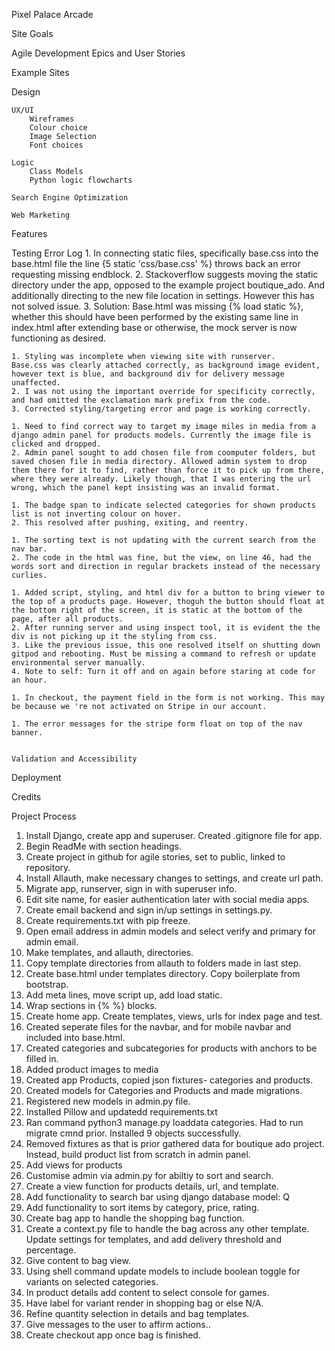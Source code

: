 Pixel Palace Arcade

Site Goals

Agile Development
    Epics and User Stories

Example Sites

Design 

    UX/UI
        Wireframes
        Colour choice
        Image Selection
        Font choices

    Logic
        Class Models
        Python logic flowcharts

    Search Engine Optimization

    Web Marketing

Features

Testing
    Error Log
    1. In connecting static files, specifically base.css into the base.html file the line {5 static 'css/base.css' %} throws back an error requesting missing endblock.
    2. Stackoverflow suggests moving the static directory under the app, opposed to the example project boutique_ado. And additionally directing to the new file location in settings. However this has not solved issue.
    3. Solution: Base.html was missing {% load static %}, whether this should have been performed by the existing same line in index.html after extending base or otherwise, the mock server is now functioning as desired.

    1. Styling was incomplete when viewing site with runserver.
    Base.css was clearly attached correctly, as background image evident, however text is blue, and background div for delivery message unaffected.
    2. I was not using the important override for specificity correctly, and had omitted the exclamation mark prefix from the code.
    3. Corrected styling/targeting error and page is working correctly. 

    1. Need to find correct way to target my image miles in media from a django admin panel for products models. Currently the image file is clicked and dropped.
    2. Admin panel sought to add chosen file from coomputer folders, but saved chosen file in media directory. Allowed admin system to drop them there for it to find, rather than force it to pick up from there, where they were already. Likely though, that I was entering the url wrong, which the panel kept insisting was an invalid format.

    1. The badge span to indicate selected categories for shown products list is not inverting colour on hover.
    2. This resolved after pushing, exiting, and reentry.

    1. The sorting text is not updating with the current search from the nav bar.
    2. The code in the html was fine, but the view, on line 46, had the words sort and direction in regular brackets instead of the necessary curlies.

    1. Added script, styling, and html div for a button to bring viewer to the top of a products page. However, thoguh the button should float at the bottom right of the screen, it is static at the bottom of the page, after all products.
    2. After running server and using inspect tool, it is evident the the div is not picking up it the styling from css.
    3. Like the previous issue, this one resolved itself on shutting down gitpod and rebooting. Must be missing a command to refresh or update environmental server manually.
    4. Note to self: Turn it off and on again before staring at code for an hour.

    1. In checkout, the payment field in the form is not working. This may be because we 're not activated on Stripe in our account.

    1. The error messages for the stripe form float on top of the nav banner.


    Validation and Accessibility

Deployment

Credits

Project Process
1. Install Django, create app and superuser. Created .gitignore file for app.
2. Begin ReadMe with section headings.
3. Create project in github for agile stories, set to public, linked to repository.
4. Install Allauth, make necessary changes to settings, and create url path.
5. Migrate app, runserver, sign in with superuser info.
6. Edit site name, for easier authentication later with social media apps.
7. Create email backend and sign in/up settings in settings.py.
8. Create requirements.txt with pip freeze.
9. Open email address in admin models and select verify and primary for admin email.
10. Make templates, and allauth, directories.
11. Copy template directories from allauth to folders made in last step.
12. Create base.html under templates directory. Copy boilerplate from bootstrap.
13. Add meta lines, move script up, add load static.
14. Wrap sections in {% %} blocks.
15. Create home app. Create templates, views, urls for index page and test.
16. Created seperate files for the navbar, and for mobile navbar and included into base.html.
17. Created categories and subcategories for products with anchors to be filled in.
18. Added product images to media
19. Created app Products, copied json fixtures- categories and products.
20. Created models for Categories and Products and made migrations.
21. Registered new models in admin.py file.
22. Installed Pillow and updatedd requirements.txt
23. Ran command python3 manage.py loaddata categories. Had to run migrate cmnd prior. Installed 9 objects successfully.
24. Removed fixtures as that is prior gathered data for boutique ado project. Instead, build product list from scratch in admin panel.
25. Add views for products
26. Customise admin via admin.py for abiltiy to sort and search.
27. Create a view function for products details, url, and template.
28. Add functionality to search bar using django database model: Q
29. Add functionality to sort items by category, price, rating.
30. Create bag app to handle the shopping bag function.
31. Create a context.py file to handle the bag across any other template. Update settings for templates, and add delivery threshold and percentage.
32. Give content to bag view.
33. Using shell command update models to include boolean toggle for variants on selected categories.
34. In product details add content to select console for games.
35. Have label for variant render in shopping bag or else N/A.
36. Refine quantity selection in details and bag templates.
37. Give messages to the user to affirm actions..
38. Create checkout app once bag is finished.